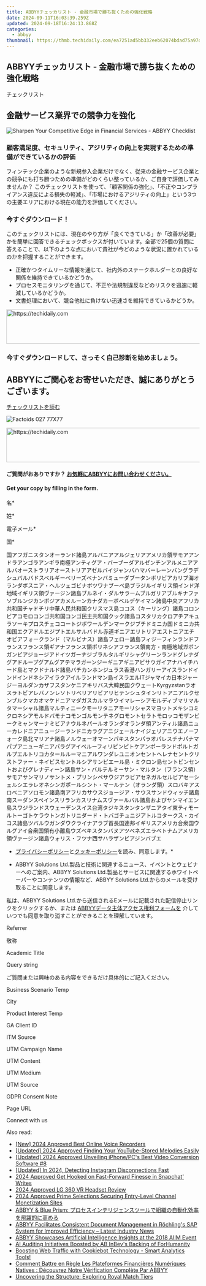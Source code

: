 ```yaml
---
title: ABBYYチェッカリスト - 金融市場で勝ち抜くための強化戦略
date: 2024-09-11T16:03:39.259Z
updated: 2024-09-18T16:24:13.868Z
categories:
  - abbyy
thumbnail: https://thmb.techidaily.com/ea7251ad5bb332eeb62074bdad75a97d412bc5c90367153732b7b65655c151cd.jpg
---
```


## ABBYYチェッカリスト - 金融市場で勝ち抜くための強化戦略

チェックリスト

## 金融サービス業界での競争力を強化

![Sharpen Your Competitive Edge in Financial Services - ABBYY Checklist](https://static1.abbyy.com/abbyycommedia/34842/71g-sharpen-your-competitive-edge-jp-262x340.png)

### 顧客満足度、セキュリティ、アジリティの向上を実現するための準備ができているかの評価

フィンテック企業のような新規参入企業だけでなく、従来の金融サービス企業との競争にも打ち勝つための準備がどのくらい整っているか、ご自身で評価してみませんか？ このチェックリストを使って、「顧客関係の強化」、「不正やコンプライアンス違反による損失の軽減」、「市場におけるアジリティの向上」という3つの主要エリアにおける現在の能力を評価してください。

### 今すぐダウンロード！

このチェックリストには、現在のやり方が「良くできている」か「改善が必要」かを簡単に回答できるチェックボックスが付いています。全部で25個の質問に答えることで、以下のような点において貴社が今どのような状況に置かれているのかを把握することができます。

* 正確かつタイムリーな情報を通じて、社内外のステークホルダーとの良好な関係を維持できているかどうか。
* プロセスモニタリングを通じて、不正や法規制違反などのリスクを迅速に軽減しているかどうか。
* 文書処理において、競合他社に負けない迅速さを維持できているかどうか。

<!-- affiliate ads begin -->
<a href="https://appsumo.8odi.net/c/5597632/2151865/7443" target="_top" id="2151865">
  <img src="//a.impactradius-go.com/display-ad/7443-2151865" border="0" alt="https://techidaily.com" width="728" height="90"/>
</a>
<img height="0" width="0" src="https://appsumo.8odi.net/i/5597632/2151865/7443" style="position:absolute;visibility:hidden;" border="0" />
<!-- affiliate ads end -->

### 今すぐダウンロードして、さっそく自己診断を始めましょう。

## ABBYYにご関心をお寄せいただき、誠にありがとうございます。

[チェックリストを読む](https://digital.abbyy.com/hubfs/documents/content/checklist-financialservices-competitive-edge-ja.pdf "チェックリストを読む") 

![Factoids 027 77X77](https://static4.abbyy.com/abbyycommedia/31652/factoids-027-77x77.svg)

<!-- affiliate ads begin -->
<a href="https://appsumo.8odi.net/c/5597632/2075482/7443" target="_top" id="2075482">
  <img src="//a.impactradius-go.com/display-ad/7443-2075482" border="0" alt="https://techidaily.com" width="728" height="90"/>
</a>
<img height="0" width="0" src="https://appsumo.8odi.net/i/5597632/2075482/7443" style="position:absolute;visibility:hidden;" border="0" />
<!-- affiliate ads end -->

#### ご質問がおありですか？ [お気軽にABBYYにお問い合わせください。](https://tools.techidaily.com/abbyy/products/)

#### Get your copy by filling in the form.

名\*

姓\*

電子メール\*

国\*

国アフガニスタンオーランド諸島アルバニアアルジェリアアメリカ領サモアアンドラアンゴラアンギラ南極アンティグア・バーブーダアルゼンチンアルメニアアルバオーストラリアオーストリアアゼルバイジャンバハマバーレーンバングラデシュバルバドスベルギーベリーズベナンバミューダブータンボリビアカリブ海オランダボスニア・ヘルツェゴビナボツワナブーベ島ブラジルイギリス領インド洋地域イギリス領ヴァージン諸島ブルネイ・ダルサラームブルガリアブルキナファソブルンジカンボジアカメルーンカナダカーボベルデケイマン諸島中央アフリカ共和国チャドチリ中華人民共和国クリスマス島ココス（キーリング）諸島コロンビアコモロコンゴ共和国コンゴ民主共和国クック諸島コスタリカクロアチアキュラソーキプロスチェココートジボワールデンマークジブチドミニカ国ドミニカ共和国エクアドルエジプトエルサルバドル赤道ギニアエリトリアエストニアエチオピアフォークランド（マルビナス）諸島フェロー諸島フィジーフィンランドフランスフランス領ギアナフランス領ポリネシアフランス領南方・南極地域ガボンガンビアジョージアドイツガーナジブラルタルギリシャグリーンランドグレナダグアドループグアムグアテマラガーンジーギニアギニアビサウガイアナハイチハード島とマクドナルド諸島バチカンホンジュラス香港ハンガリーアイスランドインドインドネシアイラクアイルランドマン島イスラエルITジャマイカ日本ジャージーヨルダンカザフスタンケニアキリバス大韓民国クウェートKyrgyzstanラオスラトビアレバノンレソトリベリアリビアリヒテンシュタインリトアニアルクセンブルクマカオマケドニアマダガスカルマラウイマレーシアモルディブマリマルタマーシャル諸島マルティニークモーリタニアモーリシャスマヨットメキシコミクロネシアモルドバモナコモンゴルモンテネグロモントセラトモロッコモザンビークミャンマーナミビアナウルネパールオランダオランダ領アンティル諸島ニューカレドニアニュージーランドニカラグアニジェールナイジェリアニウエノーフォーク島北マリアナ諸島ノルウェーオマーンパキスタンパラオパレスチナパナマパプアニューギニアパラグアイペルーフィリピンピトケアンポーランドポルトガルプエルトリコカタールルーマニアルワンダレユニオンセントヘレナセントクリストファー・ネイビスセントルシアサンピエール島・ミクロン島セントビンセントおよびグレナディーン諸島サン・バルテルミーサン・マルタン（フランス領）サモアサンマリノサントメ・プリンシペサウジアラビアセネガルセルビアセーシェルシエラレオネシンガポールシント・マールテン（オランダ領）スロバキアスロベニアソロモン諸島南アフリカサウスジョージア・サウスサンドウィッチ諸島南スーダンスペインスリランカスリナムスヴァールバル諸島およびヤンマイエン島スワジランドスウェーデンスイス台湾タジキスタンタンザニアタイ東ティモールトーゴトケラウトンガトリニダード・トバゴチュニジアトルコタークス・カイコス諸島ツバルウガンダウクライナアラブ首長国連邦イギリスアメリカ合衆国ウルグアイ合衆国領有小離島ウズベキスタンバヌアツベネズエラベトナムアメリカ領ヴァージン諸島ウォリス・フツナ西サハラザンビアジンバブエ

* [プライバシーポリシー](https://tools.techidaily.com/abbyy/products/)と[クッキーポリシー](https://tools.techidaily.com/abbyy/products/)を読み、同意します。\*

* ABBYY Solutions Ltd.製品と技術に関連するニュース、イベントとウェビナーへのご案内、ABBYY Solutions Ltd.製品とサービスに関連するホワイトペーパーやコンテンツの情報など、ABBYY Solutions Ltd.からのメールを受け取ることに同意します。  
    
私は、ABBYY Solutions Ltd.から送信されるEメールに記載された配信停止リンクをクリックするか、または [ABBYYデータ主体アクセス権利フォームを](https://tools.techidaily.com/abbyy/products/) 介していつでも同意を取り消すことができることを理解しています。

Referrer

敬称

Academic Title

Query string

ご質問または興味のある内容をできるだけ具体的にご記入ください。

Business Scenario Temp

City

Product Interest Temp

GA Client ID

ITM Source

UTM Campaign Name

UTM Content

UTM Medium

UTM Source

GDPR Consent Note

Page URL

Connect with us

<ins class="adsbygoogle"
     style="display:block"
     data-ad-format="autorelaxed"
     data-ad-client="ca-pub-7571918770474297"
     data-ad-slot="1223367746"></ins>

<ins class="adsbygoogle"
     style="display:block"
     data-ad-client="ca-pub-7571918770474297"
     data-ad-slot="8358498916"
     data-ad-format="auto"
     data-full-width-responsive="true"></ins>

<span class="atpl-alsoreadstyle">Also read:</span>
<div><ul>
<li><a href="https://desktop-recording.techidaily.com/new-2024-approved-best-online-voice-recorders/"><u>[New] 2024 Approved Best Online Voice Recorders</u></a></li>
<li><a href="https://youtube-blog.techidaily.com/ed-2024-approved-finding-your-youtube-stored-melodies-easily/"><u>[Updated] 2024 Approved Finding Your YouTube-Stored Melodies Easily</u></a></li>
<li><a href="https://fox-access.techidaily.com/updated-2024-approved-unveiling-iphonepcs-best-video-conversion-software-8/"><u>[Updated] 2024 Approved Unveiling iPhone/PC's Best Video Conversion Software #8</u></a></li>
<li><a href="https://instagram-videos.techidaily.com/updated-in-2024-detecting-instagram-disconnections-fast/"><u>[Updated] In 2024, Detecting Instagram Disconnections Fast</u></a></li>
<li><a href="https://fox-info.techidaily.com/2024-approved-get-hooked-on-fast-forward-finesse-in-snapchat-writes/"><u>2024 Approved Get Hooked on Fast-Forward Finesse in Snapchat' Writes</u></a></li>
<li><a href="https://extra-skills.techidaily.com/2024-approved-lg-360-vr-headset-review/"><u>2024 Approved LG 360 VR Headset Review</u></a></li>
<li><a href="https://youtube-sure.techidaily.com/approved-prime-selections-securing-entry-level-channel-monetization-sites/"><u>2024 Approved Prime Selections Securing Entry-Level Channel Monetization Sites</u></a></li>
<li><a href="https://solve-popular.techidaily.com/abbyy-and-blue-prism/"><u>ABBYY & Blue Prism: プロセスインテリジェンスツールで組織の自動化効率を飛躍的に高める</u></a></li>
<li><a href="https://solve-popular.techidaily.com/abbyy-facilitates-consistent-document-management-in-rochlings-sap-system-for-improved-efficiency-latest-industry-news/"><u>ABBYY Facilitates Consistent Document Management in Röchling's SAP System for Improved Efficiency – Latest Industry News</u></a></li>
<li><a href="https://solve-popular.techidaily.com/abbyy-showcases-artificial-intelligence-insights-at-the-2018-aiim-event/"><u>ABBYY Showcases Artificial Intelligence Insights at the 2018 AIIM Event</u></a></li>
<li><a href="https://solve-popular.techidaily.com/ai-auditing-initiatives-boosted-by-ab-inbevs-backing-of-forhumanity/"><u>AI Auditing Initiatives Boosted by AB InBev's Backing of ForHumanity</u></a></li>
<li><a href="https://solve-popular.techidaily.com/boosting-web-traffic-with-cookiebot-technology-smart-analytics-tools/"><u>Boosting Web Traffic with Cookiebot Technology - Smart Analytics Tools!</u></a></li>
<li><a href="https://solve-popular.techidaily.com/comment-battre-en-regle-les-plateformes-financieres-numeriques-natives-decouvrez-notre-verification-complete-par-abbyy/"><u>Comment Battre en Règle Les Plateformes Financières Numériques Natives : Découvrez Notre Vérification Complète Par ABBYY</u></a></li>
<li><a href="https://tech-renaissance.techidaily.com/uncovering-the-structure-exploring-royal-match-tiers/"><u>Uncovering the Structure: Exploring Royal Match Tiers</u></a></li>
</ul></div>

